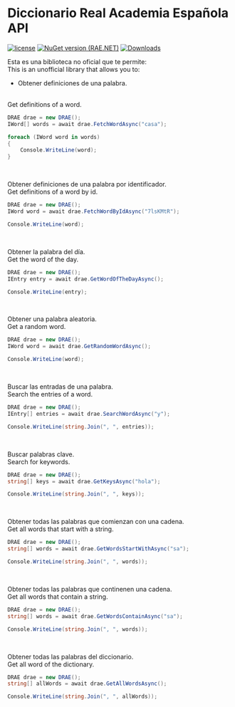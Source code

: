 # Diccionario Real Academia Española API

[![license](https://img.shields.io/badge/License-MIT-blue.svg)](https://github.com/josago97/RAE.NET/blob/master/LICENSE) [![NuGet version (RAE.NET)](https://img.shields.io/nuget/v/RAE.NET.svg)](https://www.nuget.org/packages/RAE.NET/) [![Downloads](https://img.shields.io/nuget/dt/RAE.NET.svg)](https://www.nuget.org/packages/RAE.NET/)

Esta es una biblioteca no oficial que te permite:
<br>
This is an unofficial library that allows you to:


- Obtener definiciones de una palabra. 
<br>
Get definitions of a word.

```cs
DRAE drae = new DRAE();
IWord[] words = await drae.FetchWordAsync("casa");

foreach (IWord word in words)
{
    Console.WriteLine(word);
}
```
<br>

Obtener definiciones de una palabra por identificador. 
<br>
Get definitions of a word by id.

```cs
DRAE drae = new DRAE();
IWord word = await drae.FetchWordByIdAsync("7lsKMtR");

Console.WriteLine(word);
```
<br>

Obtener la palabra del día. 
<br>
Get the word of the day.

```cs
DRAE drae = new DRAE();
IEntry entry = await drae.GetWordOfTheDayAsync();

Console.WriteLine(entry);
```
<br>

Obtener una palabra aleatoria. 
<br>
Get a random word.

```cs
DRAE drae = new DRAE();
IWord word = await drae.GetRandomWordAsync();

Console.WriteLine(word);
```
<br>

Buscar las entradas de una palabra.
<br>
Search the entries of a word.

```cs
DRAE drae = new DRAE();
IEntry[] entries = await drae.SearchWordAsync("y");

Console.WriteLine(string.Join(", ", entries));
```
<br>

Buscar palabras clave.
<br>
Search for keywords.

```cs
DRAE drae = new DRAE();
string[] keys = await drae.GetKeysAsync("hola");

Console.WriteLine(string.Join(", ", keys));
```
<br>

Obtener todas las palabras que comienzan con una cadena. 
<br>
Get all words that start with a string.

```cs
DRAE drae = new DRAE();
string[] words = await drae.GetWordsStartWithAsync("sa");

Console.WriteLine(string.Join(", ", words));
```
<br>

Obtener todas las palabras que continenen una cadena. 
<br>
Get all words that contain a string.

```cs
DRAE drae = new DRAE();
string[] words = await drae.GetWordsContainAsync("sa");

Console.WriteLine(string.Join(", ", words));
```
<br>

Obtener todas las palabras del diccionario. 
<br>
Get all word of the dictionary.

```cs
DRAE drae = new DRAE();
string[] allWords = await drae.GetAllWordsAsync();

Console.WriteLine(string.Join(", ", allWords));
```
